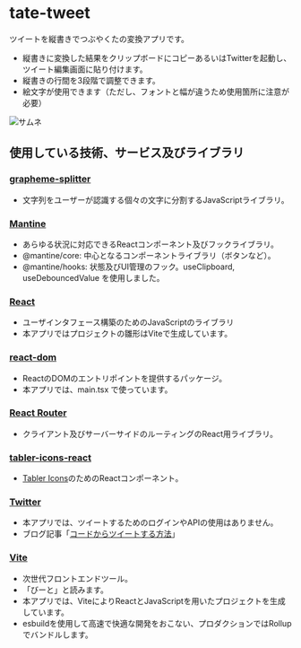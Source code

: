 # tate-tweet
ツイートを縦書きでつぶやくたの変換アプリです。

* 縦書きに変換した結果をクリップボードにコピーあるいはTwitterを起動し、ツイート編集画面に貼り付けます。
* 縦書きの行間を3段階で調整できます。
* 絵文字が使用できます（ただし、フォントと幅が違うため使用箇所に注意が必要）

![サムネ](https://user-images.githubusercontent.com/47315420/163192420-78ebd8c3-846c-4ffe-a5f3-16ad5c18e247.jpg)

## 使用している技術、サービス及びライブラリ
### [grapheme-splitter](https://github.com/orling/grapheme-splitter)
* 文字列をユーザーが認識する個々の文字に分割するJavaScriptライブラリ。
### [Mantine](https://mantine.dev/)
* あらゆる状況に対応できるReactコンポーネント及びフックライブラリ。
* @mantine/core: 中心となるコンポーネントライブラリ（ボタンなど）。
* @mantine/hooks: 状態及びUI管理のフック。useClipboard, useDebouncedValue を使用しました。
### [React](https://ja.reactjs.org/)
* ユーザインタフェース構築のためのJavaScriptのライブラリ
* 本アプリではプロジェクトの雛形はViteで生成しています。
### [react-dom](https://www.npmjs.com/package/react-dom)
* ReactのDOMのエントリポイントを提供するパッケージ。
* 本アプリでは、main.tsx で使っています。
### [React Router](https://reactrouter.com/)
* クライアント及びサーバーサイドのルーティングのReact用ライブラリ。
### [tabler-icons-react](https://github.com/konradkalemba/tabler-icons-react#tabler-icons-react)
* [Tabler Icons](https://tabler-icons-react.vercel.app/)のためのReactコンポーネント。
### [Twitter](https://developer.twitter.com/en)
* 本アプリでは、ツイートするためのログインやAPIの使用はありません。
* ブログ記事「[コードからツイートする方法](https://software.pitang1965.com/2022/04/22/how-to-tweet-from-the-code/)」
### [Vite](https://ja.vitejs.dev/)
* 次世代フロントエンドツール。
* 「びーと」と読みます。
* 本アプリでは、ViteによりReactとJavaScriptを用いたプロジェクトを生成しています。
* esbuildを使用して高速で快適な開発をおこない、プロダクションではRollupでバンドルします。
